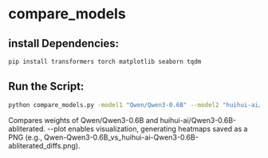 # compare_models

## install Dependencies:
```bash
pip install transformers torch matplotlib seaborn tqdm
```
## Run the Script:
```bash
python compare_models.py -model1 "Qwen/Qwen3-0.6B" --model2 "huihui-ai/Qwen3-0.6B-abliterated" --plot
```
Compares weights of Qwen/Qwen3-0.6B and huihui-ai/Qwen3-0.6B-abliterated.
--plot enables visualization, generating heatmaps saved as a PNG (e.g., Qwen-Qwen3-0.6B_vs_huihui-ai-Qwen3-0.6B-abliterated_diffs.png).
